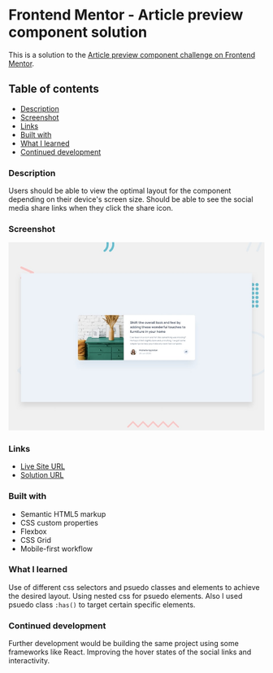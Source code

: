 # Frontend Mentor - Article preview component solution

This is a solution to the [Article preview component challenge on Frontend Mentor](https://www.frontendmentor.io/challenges/article-preview-component-dYBN_pYFT).

## Table of contents
- [Description](#description)
- [Screenshot](#screenshot)
- [Links](#links)
- [Built with](#built-with)
- [What I learned](#what-i-learned)
- [Continued development](#continued-development)

### Description

Users should be able to view the optimal layout for the component depending on their device's screen size. Should be able to see the social media share links when they click the share icon.

### Screenshot

![alt text](design/desktop-preview.jpg)

### Links

- [Live Site URL](https://debabratabanik.github.io/article-preview-component-master/)
- [Solution URL](https://www.frontendmentor.io/solutions/article-preview-component-master-_0XkFeWVLb)

### Built with

- Semantic HTML5 markup
- CSS custom properties
- Flexbox
- CSS Grid
- Mobile-first workflow

### What I learned

Use of different css selectors and psuedo classes and elements to achieve the desired layout. Using nested css for psuedo elements. Also I used psuedo class ```:has()``` 
to target certain specific elements. 

### Continued development

Further development would be building the same project using some frameworks like React. Improving the hover states of the social links and interactivity. 